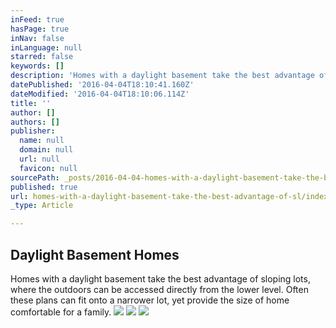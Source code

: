 ```yaml
---
inFeed: true
hasPage: true
inNav: false
inLanguage: null
starred: false
keywords: []
description: 'Homes with a daylight basement take the best advantage of sloping lots, where the outdoors can be accessed directly from the lower level. Often these plans can fit onto a narrower lot, yet provide the size of home comfortable for a family.'
datePublished: '2016-04-04T18:10:41.160Z'
dateModified: '2016-04-04T18:10:06.114Z'
title: ''
author: []
authors: []
publisher:
  name: null
  domain: null
  url: null
  favicon: null
sourcePath: _posts/2016-04-04-homes-with-a-daylight-basement-take-the-best-advantage-of-sl.md
published: true
url: homes-with-a-daylight-basement-take-the-best-advantage-of-sl/index.html
_type: Article

---
```

## Daylight Basement Homes

Homes with a daylight basement take the best advantage of sloping lots, where the outdoors can be accessed directly from the lower level. Often these plans can fit onto a narrower lot, yet provide the size of home comfortable for a family.
![](https://the-grid-user-content.s3-us-west-2.amazonaws.com/613a3bf0-db6e-4806-b696-4f25645c4480.jpg)
![](https://the-grid-user-content.s3-us-west-2.amazonaws.com/354b6804-51f8-405e-83b0-05e05dbdb5c9.jpg)
![](https://the-grid-user-content.s3-us-west-2.amazonaws.com/b2a168c5-0220-488a-9ed1-fac6b588aef5.jpg)